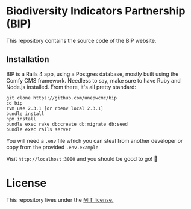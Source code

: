 # Biodiversity Indicators Partnership (BIP)

This repository contains the source code of the BIP website.

## Installation

BIP is a Rails 4 app, using a Postgres database, mostly built using the Comfy CMS framework.
Needless to say, make sure to have Ruby and Node.js installed. From there, it's
all pretty standard:

```
git clone https://github.com/unepwcmc/bip
cd bip
rvm use 2.3.1 [or rbenv local 2.3.1]
bundle install
npm install
bundle exec rake db:create db:migrate db:seed
bundle exec rails server
```

You will need a `.env` file which you can steal from another developer or copy from the provided `.env.example`

Visit `http://localhost:3000` and you should be good to go! 🎉

# License

This repository lives under the [MIT license.](LICENSE)
